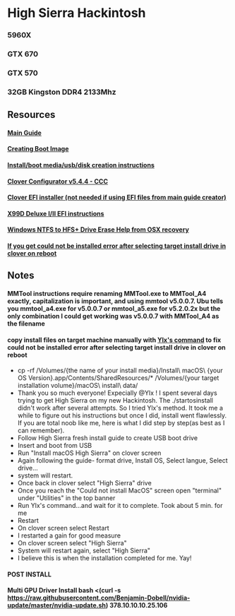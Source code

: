 # High Sierra Hackintosh
### 5960X
### GTX 670 
### GTX 570
### 32GB Kingston DDR4 2133Mhz

## Resources

#### [Main Guide](https://www.tonymacx86.com/threads/how-to-extend-the-imac-pro-to-x99-successful-build-extended-guide.227001/#post-1542618)
#### [Creating Boot Image](https://hackintosher.com/guides/make-macos-flash-drive-installer/)
#### [Install/boot media/usb/disk creation instructions](https://hackintosher.com/guides/macos-high-sierra-hackintosh-install-clover-walkthrough/)
#### [Clover Configurator v5.4.4 - CCC](https://www.macupdate.com/app/mac/61090/clover-configurator)
#### [Clover EFI installer (not needed if using EFI files from main guide creator)](https://sourceforge.net/projects/cloverefiboot/files/latest/download)
#### [X99D Deluxe I/II EFI instructions](https://medium.com/@salbito/efi-drivers-kexts-400b08ccafb8)
#### [Windows NTFS to HFS+ Drive Erase Help from OSX recovery](https://mycyberuniverse.com/how-fix-mediakit-reports-not-enough-space-on-device.html)
#### [If you get could not be installed error after selecting target install drive in clover on reboot](https://www.tonymacx86.com/threads/solved-macos-could-not-be-installed-on-your-computer-installer-resources-error.263961/page-4)
## Notes
#### MMTool instructions require renaming MMTool.exe to MMTool_A4 exactly, capitalization is important, and using mmtool v5.0.0.7. Ubu tells you mmtool_a4.exe for v5.0.0.7 or mmtool_a5.exe for v5.2.0.2x but the only combination I could get working was v5.0.0.7 with MMTool_A4 as the filename
#### copy install files on target machine manually with [Ylx's command](https://www.tonymacx86.com/threads/solved-macos-could-not-be-installed-on-your-computer-installer-resources-error.263961/page-4) to fix could not be installed error after selecting target install drive in clover on reboot
* cp -rf /Volumes/{the name of your install media}/Install\ macOS\ {your OS Version}.app/Contents/SharedResources/* /Volumes/{your target installation volume}/macOS\ install\ data/
* Thank you so much everyone! Expecially @Ylx ! I spent several days trying to get High Sierra on my new Hackintosh. The ./startosinstall didn't work after several attempts. So I tried Ylx's method. It took me a while to figure out his instructions but once I did, install went flawlessly. If you are total noob like me, here is what I did step by step(as best as I can remember).
* Follow High Sierra fresh install guide to create USB boot drive
* Insert and boot from USB
* Run "Install macOS High Sierra" on clover screen
* Again following the guide- format drive, Install OS, Select langue, Select drive...
* system will restart.
* Once back in clover select "High Sierra" drive
* Once you reach the "Could not install MacOS" screen open "terminal" under "Utilities" in the top banner
* Run Ylx's command...and wait for it to complete. Took about 5 min. for me
* Restart
* On clover screen select Restart
* I restarted a gain for good measure
* On clover screen select "High Sierra"
* System will restart again, select "High Sierra"
* I believe this is when the installation completed for me. Yay!


#### POST INSTALL

#### Multi GPU Driver Install bash <(curl -s https://raw.githubusercontent.com/Benjamin-Dobell/nvidia-update/master/nvidia-update.sh) 378.10.10.10.25.106
